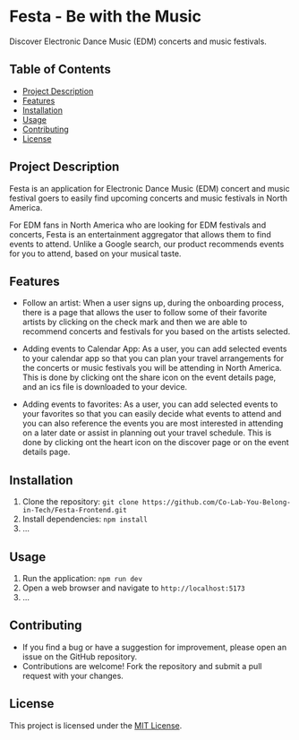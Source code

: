 # Festa - Be with the Music

Discover Electronic Dance Music (EDM) concerts and music festivals.

## Table of Contents

- [Project Description](#project-description)
- [Features](#features)
- [Installation](#installation)
- [Usage](#usage)
- [Contributing](#contributing)
- [License](#license)

## Project Description

Festa is an application for Electronic Dance Music (EDM) concert and music festival goers to easily find upcoming concerts and music festivals in North America.

For EDM fans in North America who are looking for EDM festivals and concerts, Festa is an entertainment aggregator that allows them to find events to attend. Unlike a Google search, our product recommends events for you to attend, based on your musical taste.

## Features

- Follow an artist: When a user signs up, during the onboarding process, there is a page that allows the user to follow some of their favorite artists by clicking on the check mark and then we are able to recommend concerts and festivals for you based on the artists selected.

- Adding events to Calendar App: As a user, you can add selected events to your calendar app so that you can plan your travel arrangements for the concerts or music festivals you will be attending in North America. This is done by clicking ont the share icon on the event details page, and an ics file is downloaded to your device.

- Adding events to favorites: As a user, you can add selected events to your favorites so that you can easily decide what events to attend and you can also reference the events you are most interested in attending on a later date or assist in planning out your travel schedule.
  This is done by clicking ont the heart icon on the discover page or on the event details page.

## Installation

1. Clone the repository: `git clone https://github.com/Co-Lab-You-Belong-in-Tech/Festa-Frontend.git`
2. Install dependencies: `npm install`
3. ...

## Usage

1. Run the application: `npm run dev`
2. Open a web browser and navigate to `http://localhost:5173`
3. ...

## Contributing

- If you find a bug or have a suggestion for improvement, please open an issue on the GitHub repository.
- Contributions are welcome! Fork the repository and submit a pull request with your changes.

## License

This project is licensed under the [MIT License](LICENSE).
